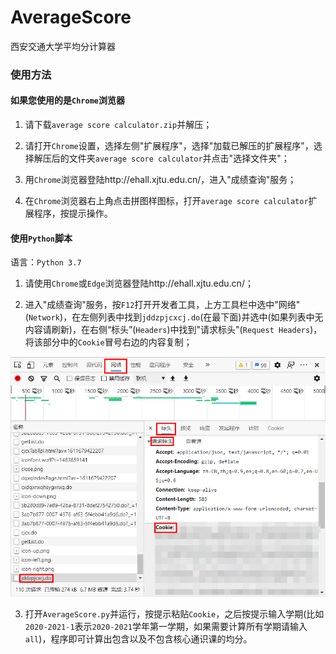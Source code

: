 # AverageScore
西安交通大学平均分计算器

### 使用方法

#### 如果您使用的是`Chrome`浏览器

1. 请下载`average score calculator.zip`并解压；

2. 请打开`Chrome`设置，选择左侧"扩展程序"，选择"加载已解压的扩展程序"，选择解压后的文件夹`average score calculator`并点击"选择文件夹"；
3. 用`Chrome`浏览器登陆http://ehall.xjtu.edu.cn/，进入"成绩查询"服务；
4. 在`Chrome`浏览器右上角点击拼图样图标，打开`average score calculator`扩展程序，按提示操作。

#### 使用`Python`脚本

语言：`Python 3.7`

1. 请使用`Chrome`或`Edge`浏览器登陆http://ehall.xjtu.edu.cn/；

2. 进入"成绩查询"服务，按`F12`打开开发者工具，上方工具栏中选中"网络"(`Network`)，在左侧列表中找到`jddzpjcxcj.do`(在最下面)并选中(如果列表中无内容请刷新)，在右侧“标头”(`Headers`)中找到"请求标头"(`Request Headers`)，将该部分中的`Cookie`冒号右边的内容复制；

![eg](https://github.com/lhh2001/AverageScore/raw/master/eg.png)

3. 打开`AverageScore.py`并运行，按提示粘贴`Cookie`，之后按提示输入学期(比如`2020-2021-1`表示`2020-2021`学年第一学期，如果需要计算所有学期请输入`all`)，程序即可计算出包含以及不包含核心通识课的均分。